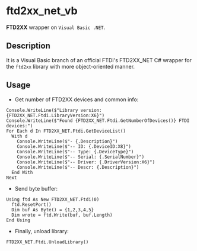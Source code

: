 # ftd2xx_net_vb
**FTD2XX** wrapper on `Visual Basic .NET`.

## Description

It is a Visual Basic branch of an official FTDI's FTD2XX_NET C# wrapper for the `ftd2xx` library with more object-oriented manner.

## Usage

- Get number of FTD2XX devices and common info:

```
Console.WriteLine($"Library version: {FTD2XX_NET.Ftdi.LibraryVersion:X6}")
Console.WriteLine($"Found {FTD2XX_NET.Ftdi.GetNumberOfDevices()} FTDI devices:")
For Each d In FTD2XX_NET.Ftdi.GetDeviceList()  
  With d
    Console.WriteLine($"- {.Description}")    
    Console.WriteLine($"-- ID: {.DeviceID:X8}")
    Console.WriteLine($"-- Type: {.DeviceType}")
    Console.WriteLine($"-- Serial: {.SerialNumber}")
    Console.WriteLine($"-- Driver: {.DriverVersion:X6}")
    Console.WriteLine($"-- Descr: {.Description}")
  End With
Next
```

- Send byte buffer:

```
Using ftd As New FTD2XX_NET.Ftdi(0)
  ftd.ResetPort()  
  Dim buf As Byte() = {1,2,3,4,5}
  Dim wrote = ftd.Write(buf, buf.Length)
End Using
```

- Finally, unload library:

```
FTD2XX_NET.Ftdi.UnloadLibrary()
```
